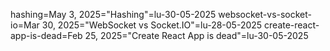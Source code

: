 hashing=May 3, 2025="Hashing"=lu-30-05-2025
websocket-vs-socket-io=Mar 30, 2025="WebSocket vs Socket.IO"=lu-28-05-2025
create-react-app-is-dead=Feb 25, 2025="Create React App is dead"=lu-30-05-2025
